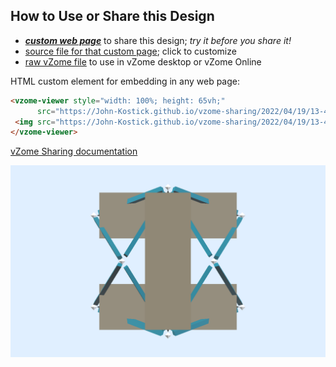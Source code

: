 
## How to Use or Share this Design

 - [***custom web page***][post] to share this design; *try it before you share it!*
 - [source file for that custom page][source]; click to customize
 - [raw vZome file][raw] to use in vZome desktop or vZome Online
 
 HTML custom element for embedding in any web page:
 ```html
<vzome-viewer style="width: 100%; height: 65vh;"
       src="https://John-Kostick.github.io/vzome-sharing/2022/04/19/13-42-28-6-strut-tensegrity-condensed-3/6-strut-tensegrity-condensed-3.vZome" >
  <img src="https://John-Kostick.github.io/vzome-sharing/2022/04/19/13-42-28-6-strut-tensegrity-condensed-3/6-strut-tensegrity-condensed-3.png" />
</vzome-viewer>
 ```

[vZome Sharing documentation](https://vzome.github.io/vzome/sharing.html#how-it-works)

![Image](<6-strut-tensegrity-condensed-3.png>)


[post]: <https://John-Kostick.github.io/vzome-sharing/2022/04/19/6-strut-tensegrity-condensed-3-13-42-28.html>
[source]: <https://github.com/John-Kostick/vzome-sharing/edit/main/_posts/2022-04-19-6-strut-tensegrity-condensed-3-13-42-28.md>
[raw]: <https://raw.githubusercontent.com/John-Kostick/vzome-sharing/main/2022/04/19/13-42-28-6-strut-tensegrity-condensed-3/6-strut-tensegrity-condensed-3.vZome>